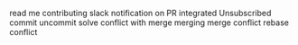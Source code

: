 read me
contributing
slack notification on PR integrated
Unsubscribed
commit
uncommit
solve conflict with merge
merging
merge conflict
rebase conflict
